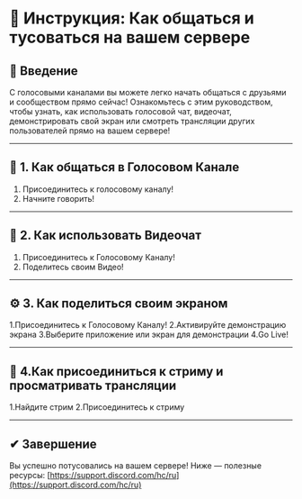 # 📕 Инструкция: Как общаться и тусоваться на вашем сервере

## 🔷 Введение
С голосовыми каналами вы можете легко начать общаться с друзьями и сообществом прямо сейчас! Ознакомьтесь с этим руководством, чтобы узнать, как использовать голосовой чат, видеочат, демонстрировать свой экран или смотреть трансляции других пользователей прямо на вашем сервере!

---

## 🧾 1. Как общаться в Голосовом Канале
1. Присоединитесь к голосовому каналу!
2. Начните говорить!

---

## 📑 2. Как использовать Видеочат
1. Присоединитесь к Голосовому Каналу!
2. Поделитесь своим Видео!

---

## ⚙ 3. Как поделиться своим экраном
1.Присоединитесь к Голосовому Каналу!
2.Активируйте демонстрацию экрана
3.Выберите приложение или экран для демонстрации
4.Go Live!

---

## 📎 4.Как присоединиться к стриму и просматривать трансляции
1.Найдите стрим
2.Присоединитесь к стриму

---

## ✔ Завершение
Вы успешно потусовались на вашем сервере! Ниже — полезные ресурсы:
[https://support.discord.com/hc/ru](https://support.discord.com/hc/ru)